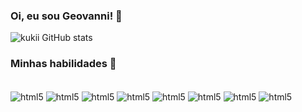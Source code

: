### Oi, eu sou Geovanni! 👋

![kukii GitHub stats](https://github-readme-stats.vercel.app/api?username=soykukii&show_icons=true&theme=radical)

### Minhas habilidades 🥷

<div style='display: inline_block'><br/>
  <img align='center' alt='html5' src='https://img.shields.io/badge/Python-3776AB?style=for-the-badge&logo=python&logoColor=white'/>
  <img align='center' alt='html5' src='https://img.shields.io/badge/Node.js-43853D?style=for-the-badge&logo=node.js&logoColor=white'/>
  <img align='center' alt='html5' src='https://img.shields.io/badge/JavaScript-323330?style=for-the-badge&logo=javascript&logoColor=F7DF1E'/>
  <img align='center' alt='html5' src='https://img.shields.io/badge/TypeScript-007ACC?style=for-the-badge&logo=typescript&logoColor=white'/>
  <img align='center' alt='html5' src='https://img.shields.io/badge/HTML5-E34F26?style=for-the-badge&logo=html5&logoColor=white'/>
  <img align='center' alt='html5' src='https://img.shields.io/badge/CSS3-1572B6?style=for-the-badge&logo=css3&logoColor=white'/>
  <img align='center' alt='html5' src='https://img.shields.io/badge/MongoDB-4EA94B?style=for-the-badge&logo=mongodb&logoColor=white'/>
  <img align='center' alt='html5' src='https://img.shields.io/badge/GIT-E44C30?style=for-the-badge&logo=git&logoColor=white'/>
</div>
